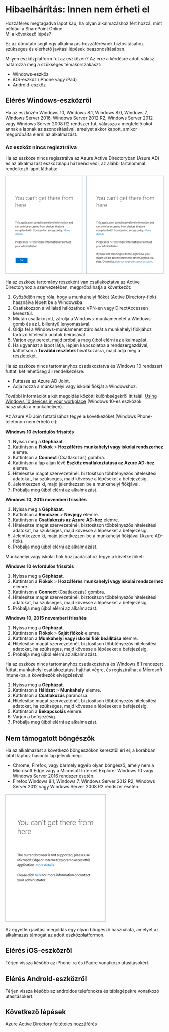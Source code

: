 <properties
    pageTitle="Hibaelhárítás: Innen nem érheti el | Microsoft Azure"
    description="Ez a témakör segít egy alkalmazás hozzáférésnek biztosításához szükséges javítási lépések beazonosításában."
    services="active-directory"
    keywords="eszközalapú feltételes hozzáférés, eszközregisztráció, eszközregisztráció engedélyezése, eszközregisztráció és MDM"
    documentationCenter=""
    authors="markusvi"
    manager="femila"
    editor=""/>

<tags
    ms.service="active-directory"
    ms.workload="identity"
    ms.tgt_pltfrm="na"
    ms.devlang="na"
    ms.topic="get-started-article"
    ms.date="08/23/2016"
    ms.author="markvi"/>



# Hibaelhárítás: Innen nem érheti el

Hozzáférés megtagadva lapot kap, ha olyan alkalmazáshoz fért hozzá, mint például a SharePoint Online.  
Mi a következő lépés?

Ez az útmutató segít egy alkalmazás hozzáférésnek biztosításához szükséges és elérhető javítási lépések beazonosításában.



Milyen eszközplatform fut az eszközén?
Az erre a kérdésre adott válasz határozza meg a szükséges témakörszakaszt:


-   Windows-eszköz
-   iOS-eszköz (iPhone vagy iPad)
-   Android-eszköz

## Elérés Windows-eszközről

Ha az eszközén Windows 10, Windows 8.1, Windows 8.0, Windows 7, Windows Server 2016, Windows Server 2012 R2, Windows Server 2012 vagy Windows Server 2008 R2 rendszer fut, válassza a megfelelő okot annak a lapnak az azonosításával, amelyet akkor kapott, amikor megpróbálta elérni az alkalmazást.

### Az eszköz nincs regisztrálva

Ha az eszköze nincs regisztrálva az Azure Active Directoryban (Azure AD) és az alkalmazást eszközalapú házirend védi, az alábbi tartalommal rendelkező lapot láthatja:

![„Innen nem érheti el” üzenetek nem regisztrált eszközök esetén](./media/active-directory-conditional-access-device-remediation/01.png "Scenario")



Ha az eszköze tartomány részeként van csatlakoztatva az Active Directoryhoz a szervezetében, megpróbálhatja a következőt:

1.  Győződjön meg róla, hogy a munkahelyi fiókot (Active Directory-fiók) használva lépett be a Windowsba.
2.  Csatlakozzon a vállalati hálózathoz VPN-en vagy DirectAccessen keresztül.
3.  Miután csatlakozott, zárolja a Windows-munkamenetet a Windows-gomb és az L billentyű lenyomásával.
4.  Oldja fel a Windows-munkamenet zárolását a munkahelyi fiókjához tartozó hitelesítő adatok beírásával.
5.  Várjon egy percet, majd próbálja meg újból elérni az alkalmazást.
6.  Ha ugyanazt a lapot látja, lépjen kapcsolatba a rendszergazdával, kattintson a **További részletek** hivatkozásra, majd adja meg a részleteket.

Ha az eszköze nincs tartományhoz csatlakoztatva és Windows 10 rendszert futtat, két lehetőség áll rendelkezésre:

- Futtassa az Azure AD Joint.
- Adja hozzá a munkahelyi vagy iskolai fiókját a Windowshoz.

További információt a két megoldás közötti különbségekről itt talál: [Using Windows 10 devices in your workplace](active-directory-azureadjoin-windows10-devices.md) (Windows 10-es eszközök használata a munkahelyen).

Az Azure AD Join futtatásához tegye a következőket (Windows Phone-telefonon nem érhető el):

**Windows 10 évfordulós frissítés**

1.  Nyissa meg a **Gépházat**.
2.  Kattintson a **Fiókok** > **Hozzáférés munkahelyi vagy iskolai rendszerhez** elemre.
3.  Kattintson a **Connect** (Csatlakozás) gombra.
4.  Kattintson a lap alján lévő **Eszköz csatlakoztatása az Azure AD-hez** elemre.
5.  Hitelesítse magát szervezeténél, biztosítson többtényezős hitelesítési adatokat, ha szükséges, majd kövesse a lépéseket a befejezésig.
6.  Jelentkezzen ki, majd jelentkezzen be a munkahelyi fiókjával.
7.  Próbálja meg újból elérni az alkalmazást.




**Windows 10, 2015 novemberi frissítés**


1.  Nyissa meg a **Gépházat**.
2.  Kattintson a **Rendszer** > **Névjegy** elemre.
3.  Kattintson a **Csatlakozás az Azure AD-hez** elemre.
4.  Hitelesítse magát szervezeténél, biztosítson többtényezős hitelesítési adatokat, ha szükséges, majd kövesse a lépéseket a befejezésig.
5.  Jelentkezzen ki, majd jelentkezzen be a munkahelyi fiókjával (Azure AD-fiók).
6.  Próbálja meg újból elérni az alkalmazást.

Munkahelyi vagy iskolai fiók hozzáadásához tegye a következőket:

**Windows 10 évfordulós frissítés**

1.  Nyissa meg a **Gépházat**.
2.  Kattintson a **Fiókok** > **Hozzáférés munkahelyi vagy iskolai rendszerhez** elemre.
3.  Kattintson a **Connect** (Csatlakozás) gombra.
4.  Hitelesítse magát szervezeténél, biztosítson többtényezős hitelesítési adatokat, ha szükséges, majd kövesse a lépéseket a befejezésig.
5.  Próbálja meg újból elérni az alkalmazást.


**Windows 10, 2015 novemberi frissítés**

1.  Nyissa meg a **Gépházat**.
2.  Kattintson a **Fiókok** > **Saját fiókok** elemre.
3.  Kattintson a **Munkahelyi vagy iskolai fiók beállítása** elemre.
4.  Hitelesítse magát szervezeténél, biztosítson többtényezős hitelesítési adatokat, ha szükséges, majd kövesse a lépéseket a befejezésig.
5.  Próbálja meg újból elérni az alkalmazást.

Ha az eszköze nincs tartományhoz csatlakoztatva és Windows 8.1 rendszert futtat, munkahelyi csatlakoztatást hajthat végre, és regisztrálhat a Microsoft Intune-ba, a következők elvégzésével:

1.  Nyissa meg a **Gépházat**.
2.  Kattintson a **Hálózat** > **Munkahely** elemre.
3.  Kattintson a **Csatlakozás** parancsra.
4.  Hitelesítse magát szervezeténél, biztosítson többtényezős hitelesítési adatokat, ha szükséges, majd kövesse a lépéseket a befejezésig.
5.  Kattintson a **Bekapcsolás** elemre.
6.  Várjon a befejezésig.
7.  Próbálja meg újból elérni az alkalmazást.


## Nem támogatott böngészők

Ha az alkalmazást a következő böngészőkön keresztül éri el, a korábban látott laphoz hasonló lap jelenik meg:

- Chrome, Firefox, vagy bármely egyéb olyan böngésző, amely nem a Microsoft Edge vagy a Microsoft Internet Explorer Windows 10 vagy Windows Server 2016 rendszer esetén.
- Firefox Windows 8.1, Windows 7, Windows Server 2012 R2, Windows Server 2012 vagy Windows Server 2008 R2 rendszer esetén.

![„Innen nem érheti el” üzenetek nem támogatott böngészők esetén](./media/active-directory-conditional-access-device-remediation/02.png "Scenario")


Az egyetlen javítási megoldás egy olyan böngésző használata, amelyet az alkalmazás támogat az adott eszközplatformon.

## Elérés iOS-eszközről
Térjen vissza később az iPhone-ra és iPadre vonatkozó utasításokért.

## Elérés Android-eszközről
Térjen vissza később az androidos telefonokra és táblagépekre vonatkozó utasításokért.

## Következő lépések

[Azure Active Directory feltételes hozzáférés](active-directory-conditional-access.md)



<!--HONumber=Sep16_HO4-->


